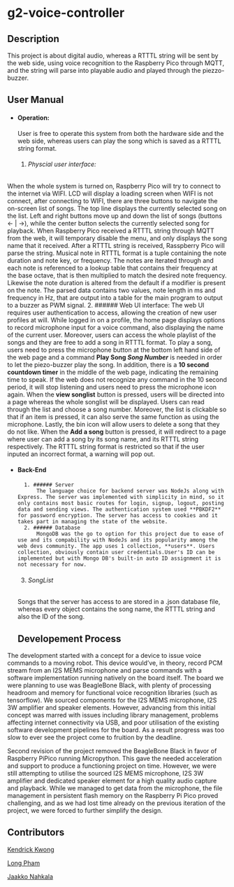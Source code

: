 # g2-voice-controller

## Description
This project is about digital audio, whereas a RTTTL string will be sent by the web side, using voice recognition to the Raspberry Pico through MQTT, and the string will parse into playable audio and played through the piezzo-buzzer. 


## User Manual


- #### Operation:
	User is free to operate this system from both the hardware side and the web side, whereas users can play the song which is saved as a RTTTL string format. 
	1. ###### Physcial user interface: 
When the whole system is turned on, Raspberry Pico will try to connect to the internet via WIFI. LCD will display a loading screen when WIFI is not connect, after connecting to WIFI, there are three buttons to navigate the on-screen list of songs. The top line displays the currently selected song on the list. Left and right buttons move up and down the list of songs (buttons <- | ->), while the center button selects the currently selected song for playback. When Raspberry Pico received a RTTTL string through MQTT from the web, it will temporary disable the menu, and only displays the song name that it received. After a RTTTL string is received, Rasspberry Pico will parse the string. Musical note in RTTTL format is a tuple containing the note duration and note key, or frequency. The notes are iterated through and each note is referenced to a lookup table that contains their frequency at the base octave, that is then multiplied to match the desired note frequency. Likewise the note duration is altered from the default if a modifier is present on the note. The parsed data contains two values, note length in ms and frequency in Hz, that are output into a table for the main program to output to a buzzer as PWM signal.
	2. ###### Web UI interface:
The web UI requires user authentication to access, allowing the creation of new user profiles at will. While logged in on a profile, the home page displays options to record microphone input for a voice command, also displaying the name of the current user. Moreover, users can access the whole playlist of the songs and they are free to add a song in RTTTL format. To play a song, users need to press the microphone button at the bottom left hand side of the web page and a command **Play Song *Song Number*** is needed in order to let the piezo-buzzer play the song. In addition, there is a **10 second countdown timer** in the middle of the web page, indicating the remaining time to speak. If the web does not recognize any command in the 10 second period, it will stop listening and users need to press the microphone icon again. When the **view songlist** button is pressed, users will be directed into a page whereas the whole songlist will be displayed. Users can read through the list and choose a song number. Moreover, the list is clickable so that if an item is pressed, it can also serve the same function as using the microphone. Lastly, the bin icon will allow users to delete a song that they do not like. When the  **Add a song** button is pressed, it will redirect to a page where user can add a song by its song name, and its RTTTL string respectively. The RTTTL string format is restricted so that if the user inputed an incorrect format, a warning will pop out. 

- #### Back-End
		1. ###### Server
			The language choice for backend server was NodeJs along with Express. The server was implemented with simplicity in mind, so it only contains most basic routes for login, signup, logout, posting data and sending views. The authentication system used **PBKDF2** for password encryption. The server has access to cookies and it takes part in managing the state of the website.
		2. ###### Database
			MongoDB was the go to option for this project due to ease of use and its compability with NodeJs and its popularity among the web devs community. The app uses 1 collection, **users**. Users collection, obviously contain user credentials.User's ID can be implemented but with Mongo DB's built-in auto ID assignment it is not necessary for now.
   3. ###### SongList
   Songs that the server has access to are stored in a .json database file, whereas every object contains the song name, the RTTTL string and also the ID of the song.
   
  ## Developement Process
The development started with a concept for a device to issue voice commands to a moving robot. This device would’ve, in theory, record PCM stream from an I2S MEMS microphone and parse commands with a software implementation running natively on the board itself. The board we were planning to use was BeagleBone Black, with plenty of processing headroom and memory for functional voice recognition libraries (such as tensorflow). We sourced components for the I2S MEMS microphone, I2S 3W amplifier and speaker elements. However, advancing from this initial concept was marred with issues including library management, problems affecting internet connectivity via USB, and poor utilisation of the existing software development pipelines for the board. As a
result progress was too slow to ever see the project come to fruition by the deadline.

Second revision of the project removed the BeagleBone Black in favor of Raspberry PiPico running Micropython. This gave the needed acceleration and support to produce a functioning project on time. However, we were still attempting to utilise the sourced I2S MEMS microphone, I2S 3W amplifier and dedicated speaker element for a high quality audio capture and playback. While we managed to get data from the microphone, the file management in persistent flash memory on the Raspberry Pi Pico proved challenging, and as we had lost time already on the previous iteration of the project, we
were forced to further simplify the design. 


## Contributors

[Kendrick Kwong](https://github.com/kendrick-807)

[Long Pham](https://github.com/phamduylong)

[Jaakko Nahkala](https://github.com/jaakkoiot)

